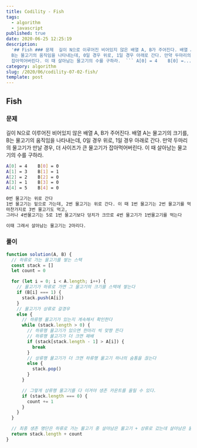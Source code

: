 ```yaml
---
title: Codility - Fish
tags:
  - algorithm
  - javascript
published: true
date: 2020-06-25 12:25:19
description:
  '## Fish ### 문제  길이 N으로 이루어진 비어있지 않은 배열 A, B가 주어진다. 배열 A는 물고기의 크기를,
  B는 물고기의 움직임을 나타내는데, 0일 경우 위로, 1일 경우 아래로 간다. 만약 두마리의 물고기가 만날 경우, 더 사이즈가 큰 물고기가
  잡아먹어버린다. 이 때 살아남는 물고기의 수를 구하라.  ``` A[0] = 4    B[0] =...'
category: algorithm
slug: /2020/06/codility-07-02-fish/
template: post
---
```


## Fish

### 문제

길이 N으로 이루어진 비어있지 않은 배열 A, B가 주어진다. 배열 A는 물고기의 크기를, B는 물고기의 움직임을 나타내는데, 0일 경우 위로, 1일 경우 아래로 간다. 만약 두마리의 물고기가 만날 경우, 더 사이즈가 큰 물고기가 잡아먹어버린다. 이 때 살아남는 물고기의 수를 구하라.

```bash
A[0] = 4    B[0] = 0
A[1] = 3    B[1] = 1
A[2] = 2    B[2] = 0
A[3] = 1    B[3] = 0
A[4] = 5    B[4] = 0

0번 물고기는 위로 간다
1번 물고기는 밑으로 가는데, 2번 물고기는 위로 간다. 이 때 1번 물고기는 2번 물고기를 먹는다
마찬가지로 3번 물고기도 먹고,
그러나 4번물고기는 5로 1번 물고기보다 덩치가 크므로 4번 물고기가 1번물고기를 먹는다

이때 그래서 살아남는 물고기는 2마리다.
```

### 풀이

```javascript
function solution(A, B) {
  // 하류로 가는 물고기를 쌓는 스택
  const stack = []
  let count = 0

  for (let i = 0; i < A.length; i++) {
    // 물고기가 하류로 가면 그 물고기의 크기를 스택에 쌓는다
    if (B[i] === 1) {
      stack.push(A[i])
    }
    // 물고기가 상류로 갈경우
    else {
      // 하류행 물고기가 있는지 계속해서 확인한다
      while (stack.length > 0) {
        // 하류행 물고기가 있으면 한마리 씩 맞짱 뜬다
        // 하류행 물고기가 더 크면 패배
        if (stack[stack.length - 1] > A[i]) {
          break
        }
        // 상류행 물고기가 더 크면 하류행 물고기 하나의 숨통을 끊는다
        else {
          stack.pop()
        }
      }

      // 그렇게 상류행 물고기를 다 이겨야 생존 카운트를 올릴 수 있다.
      if (stack.length === 0) {
        count += 1
      }
    }
  }

  // 최종 생존 명단은 하류로 가는 물고기 중 살아남은 물고기 + 상류로 갔는데 살아남은 물고기다.
  return stack.length + count
}
```
